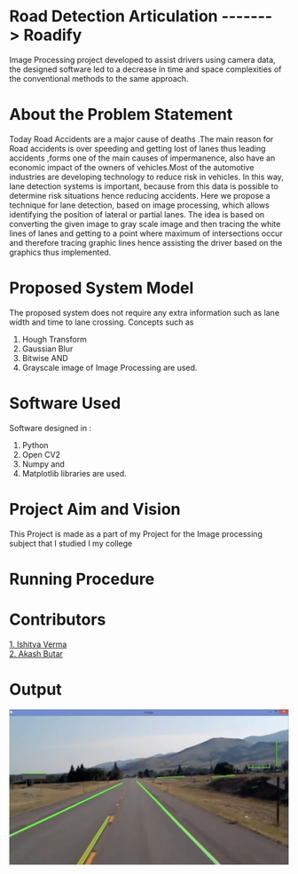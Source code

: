 # Road Detection Articulation -------> Roadify

Image Processing project developed to assist drivers using camera data, the designed software led to a decrease in time and space complexities of the conventional
methods to the same approach.

# About the Problem Statement

Today Road Accidents are a major cause of deaths .The main reason for Road accidents is over speeding and getting lost of lanes thus leading accidents ,forms one of
the main causes of impermanence, also have an economic impact of the owners of vehicles.Most of the automotive industries are developing technology to reduce risk
in vehicles. In this way, lane detection systems is important, because from this data is possible to determine risk situations hence reducing accidents. Here we
propose a technique for lane detection, based on image processing, which allows identifying the position of lateral or partial lanes. The idea is based on
converting the given image to gray scale image and then tracing the white lines of lanes and getting to a point where maximum of intersections occur and therefore
tracing graphic lines hence assisting the driver based on the graphics thus implemented.

# Proposed System Model

The proposed system does not require any extra information such as lane width and time to lane crossing. Concepts such as 
1. Hough Transform 
2. Gaussian Blur 
3. Bitwise AND 
4. Grayscale image of Image Processing are used.

# Software Used

Software designed in :
1. Python 
2. Open CV2
3. Numpy and 
4. Matplotlib libraries are used.

# Project Aim and Vision
This Project is made as a part of my Project for the Image processing subject that I studied I my college

# Running Procedure


# Contributors
<a href = "https://github.com/ISHITVAVERMA">1. Ishitva Verma </a></br>
<a href = "https://github.com/Akash708231">2. Akash Butar </a></br>

# Output
![](Output.png)
